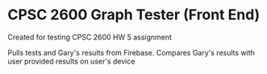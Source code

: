 # CPSC 2600 Graph Tester (Front End)

Created for testing CPSC 2600 HW 5 assignment

Pulls tests and Gary's results from Firebase. Compares Gary's results with user provided results on user's device
